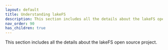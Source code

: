 ```yaml
---
layout: default
title: Understanding lakeFS
description: This section includes all the details about the lakeFS open source project. 
nav_order: 90
has_children: true
---
```


This section includes all the details about the lakeFS open source project. 
